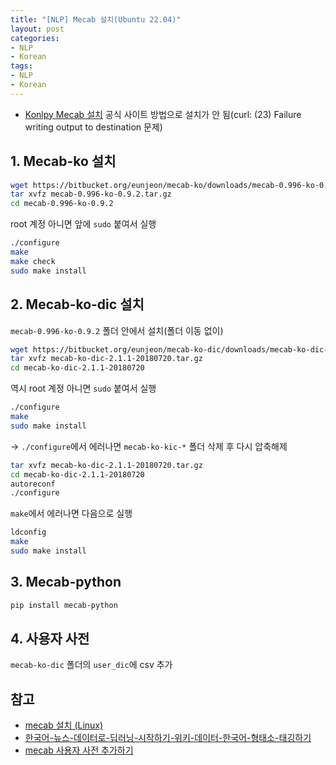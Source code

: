 ```yaml
---
title: "[NLP] Mecab 설치(Ubuntu 22.04)"
layout: post
categories:
- NLP
- Korean
tags:
- NLP
- Korean
---
```


- [Konlpy Mecab 설치](https://konlpy.org/en/latest/install/) 공식 사이트 방법으로 설치가 안 됨(curl: (23) Failure writing output to destination 문제)

## 1. Mecab-ko 설치
```bash
wget https://bitbucket.org/eunjeon/mecab-ko/downloads/mecab-0.996-ko-0.9.2.tar.gz
tar xvfz mecab-0.996-ko-0.9.2.tar.gz
cd mecab-0.996-ko-0.9.2
```

root 계정 아니면 앞에 `sudo` 붙여서 실행
```bash
./configure
make
make check
sudo make install
```

## 2. Mecab-ko-dic 설치
`mecab-0.996-ko-0.9.2` 폴더 안에서 설치(폴더 이동 없이)
```bash
wget https://bitbucket.org/eunjeon/mecab-ko-dic/downloads/mecab-ko-dic-2.1.1-20180720.tar.gz
tar xvfz mecab-ko-dic-2.1.1-20180720.tar.gz
cd mecab-ko-dic-2.1.1-20180720
```

역시 root 계정 아니면 `sudo` 붙여서 실행
```bash
./configure
make
sudo make install
```

-> `./configure`에서 에러나면 `mecab-ko-kic-*` 폴더 삭제 후 다시 압축해제
```bash
tar xvfz mecab-ko-dic-2.1.1-20180720.tar.gz
cd mecab-ko-dic-2.1.1-20180720
autoreconf
./configure
```

`make`에서 에러나면 다음으로 실행
```bash
ldconfig
make
sudo make install
```

## 3. Mecab-python
```bash
pip install mecab-python
```

## 4. 사용자 사전
`mecab-ko-dic` 폴더의 `user_dic`에 csv 추가

## 참고
- [mecab 설치 (Linux)](https://sswwd.tistory.com/65)
- [한국어-뉴스-데이터로-딥러닝-시작하기-위키-데이터-한국어-형태소-태깅하기](https://kugancity.tistory.com/entry/%ED%95%9C%EA%B5%AD%EC%96%B4-%EB%89%B4%EC%8A%A4-%EB%8D%B0%EC%9D%B4%ED%84%B0%EB%A1%9C-%EB%94%A5%EB%9F%AC%EB%8B%9D-%EC%8B%9C%EC%9E%91%ED%95%98%EA%B8%B0-%EC%9C%84%ED%82%A4-%EB%8D%B0%EC%9D%B4%ED%84%B0-%ED%95%9C%EA%B5%AD%EC%96%B4-%ED%98%95%ED%83%9C%EC%86%8C-%ED%83%9C%EA%B9%85%ED%95%98%EA%B8%B0)
- [mecab 사용자 사전 추가하기](https://tape22.tistory.com/6)
